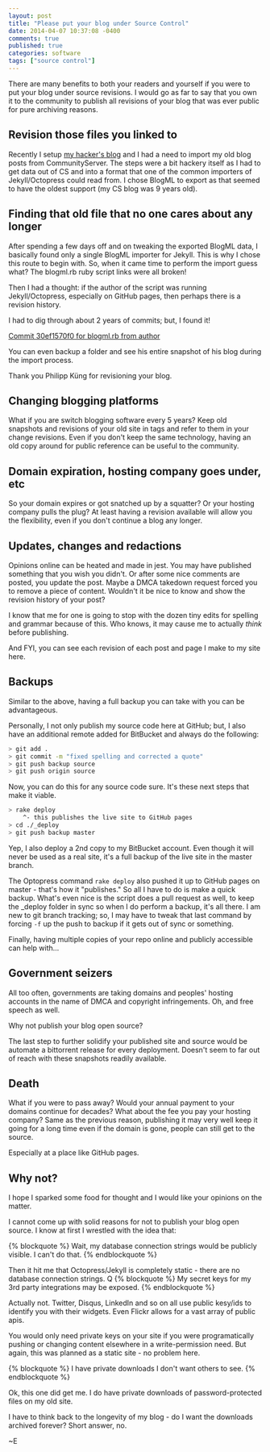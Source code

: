 ```yaml
---
layout: post
title: "Please put your blog under Source Control"
date: 2014-04-07 10:37:08 -0400
comments: true
published: true
categories: software
tags: ["source control"]
---
```


There are many benefits to both your readers and yourself if you were to put your
blog under source revisions.  I would go as far to say that you own it to the community
to publish all revisions of your blog that was ever public for pure archiving reasons.

<!-- more -->

## Revision those files you linked to

Recently I setup [my hacker's blog](/software/my-hackers-blog.html) 
and I had a need to import my old blog posts from CommunityServer.  The steps were a bit
hackery itself as I had to get data out of CS and into a format that one of the common
importers of Jekyll/Octopress could read from.  I chose BlogML to export as that seemed
to have the oldest support (my CS blog was 9 years old).

## Finding that old file that no one cares about any longer

After spending a few days off and on tweaking the exported BlogML data, I basically found only 
a single BlogML importer for Jekyll.  This is why I chose this route to begin with.  So, when
it came time to perform the import guess what?  The blogml.rb ruby script links were all broken!

Then I had a thought: if the author of the script was running Jekyll/Octopress, especially on
GitHub pages, then perhaps there is a revision history.

I had to dig through about 2 years of commits; but, I found it!

[Commit 30ef1570f0 for blogml.rb from author](https://github.com/philippkueng/philippkueng.github.com/blob/30ef1570f06d33938b18d5eee7767d6641b9a779/source/_import/blogml.rb)

You can even backup a folder and see his entire snapshot of his blog during the import process.

Thank you Philipp Küng for revisioning your blog.

## Changing blogging platforms

What if you are switch blogging software every 5 years?  Keep old snapshots and revisions of your old site
in tags and refer to them in your change revisions.  Even if you don't keep the same technology,
having an old copy around for public reference can be useful to the community.

## Domain expiration, hosting company goes under, etc

So your domain expires or got snatched up by a squatter?  Or your hosting company pulls the plug?
At least having a revision available will allow you the flexibility, even if you don't continue
a blog any longer.

## Updates, changes and redactions

Opinions online can be heated and made in jest.  You may have published something that you wish you
didn't.  Or after some nice comments are posted, you update the post.  Maybe a DMCA takedown request
forced you to remove a piece of content.  Wouldn't it be nice to know and show the revision history of your post?

I know that me for one is going to stop with the dozen tiny edits for spelling and grammar because
of this.  Who knows, it may cause me to actually *think* before publishing.  

And FYI, you can see each revision of each post and page I make to my site here.

## Backups

Similar to the above, having a full backup you can take with you can be advantageous.

Personally, I not only publish my source code here at GitHub; but, I also have an additional
remote added for BitBucket and always do the following:

``` bash
> git add .
> git commit -m "fixed spelling and corrected a quote"
> git push backup source
> git push origin source
```

Now, you can do this for any source code sure.  It's these next steps that make it viable.

``` bash
> rake deploy
    ^- this publishes the live site to GitHub pages
> cd ./_deploy
> git push backup master
```

Yep, I also deploy a 2nd copy to my BitBucket account.  Even though it will never be used as a real
site, it's a full backup of the live site in the master branch.

The Optopress command `rake deploy` also pushed it up to GitHub pages on master - that's how it
"publishes."  So all I have to do is make a quick backup.  What's even nice is the script does
a pull request as well, to keep the _deploy folder in sync so when I do perform a backup, it's all there.
I am new to git branch tracking; so, I may have to tweak that last command by forcing `-f` up the
push to backup if it gets out of sync or something.

Finally, having multiple copies of your repo online and publicly accessible can help with...

## Government seizers

All too often, governments are taking domains and peoples' hosting accounts in the name of DMCA and
copyright infringements.  Oh, and free speech as well.

Why not publish your blog open source?

The last step to further solidify your published site and source would be automate a bittorrent release
for every deployment.  Doesn't seem to far out of reach with these snapshots readily available.  

## Death

What if you were to pass away?  Would your annual payment to your domains continue for decades? What
about the fee you pay your hosting company?  Same as the previous reason, publishing it may very well
keep it going for a long time even if the domain is gone, people can still get to the source.

Especially at a place like GitHub pages.

## Why not?

I hope I sparked some food for thought and I would like your opinions on the matter.

I cannot come up with solid reasons for not to publish your blog open source.  I know at first I
wrestled with the idea that:

{% blockquote %}
Wait, my database connection strings would be publicly visible.  I can't do that.
{% endblockquote %}

Then it hit me that Octopress/Jekyll is completely static - there are no database connection strings.
Q
{% blockquote %}
My secret keys for my 3rd party integrations may be exposed.
{% endblockquote %}

Actually not.  Twitter, Disqus, LinkedIn and so on all use public kesy/ids to identify you with their
widgets.  Even Flickr allows for a vast array of public apis.

You would only need private keys on your site if you were programatically pushing or changing content
elsewhere in a write-permission need.  But again, this was planned as a static site - no problem here.

{% blockquote %}
I have private downloads I don't want others to see.
{% endblockquote %}

Ok, this one did get me.  I do have private downloads of password-protected files on my old site.  

I have to think back to the longevity of my blog - do I want the downloads archived forever?  Short
answer, no.

~E

